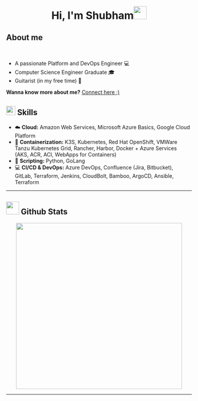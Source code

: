 <h1 align="center"><b>Hi, I'm Shubham</b><img src="https://media.giphy.com/media/hvRJCLFzcasrR4ia7z/giphy.gif" width="35"></h1>

## **About me**

<br>

- A passionate Platform and DevOps Engineer :computer:
- Computer Science Engineer Graduate :mortar_board:
- Guitarist (in my free time) 🎸

**Wanna know more about me?** [Connect here ;)](https://linkedin.com/in/shubhamkatara)

## <img src="https://media2.giphy.com/media/QssGEmpkyEOhBCb7e1/giphy.gif?cid=ecf05e47a0n3gi1bfqntqmob8g9aid1oyj2wr3ds3mg700bl&rid=giphy.gif" width ="25"><b> Skills</b>

- :cloud: **Cloud:** Amazon Web Services, Microsoft Azure Basics, Google Cloud Platform 
- :whale: **Containerization:** K3S, Kubernetes, Red Hat OpenShift, VMWare Tanzu Kubernetes Grid, Rancher, Harbor, Docker + Azure Services (AKS, ACR, ACI, WebApps for Containers)
- :page_facing_up: **Scripting:** Python, GoLang
- :computer: **CI/CD & DevOps:** Azure DevOps, Confluence (Jira, Bitbucket), GitLab, Terraform, Jenkins, CloudBolt, Bamboo, ArgoCD, Ansible, Terraform

---

## <img src="https://media.giphy.com/media/iY8CRBdQXODJSCERIr/giphy.gif" width="35"><b> Github Stats </b>

<div align="center">

<a href="https://github.com/shkatara">
  <img src="https://github-readme-stats.vercel.app/api?username=shkatara&include_all_commits=true&count_private=true&show_icons=true&line_height=20&title_color=7A7ADB&icon_color=2234AE&text_color=D3D3D3&bg_color=0,000000,130F40" width="450"/>
</a>
</div>

---
